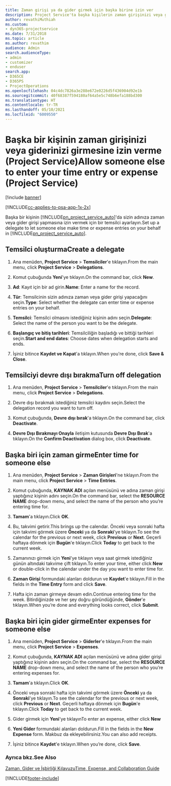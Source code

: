 ```yaml
---
title: Zaman girişi ya da gider girmek için başka birine izin ver
description: Project Service'ta başka kişilerin zaman girişinizi veya giderinizi girmesine izin verme
author: revathiMuthiah
ms.custom:
- dyn365-projectservice
ms.date: 7/31/2018
ms.topic: article
ms.author: revathim
audience: Admin
search.audienceType:
- admin
- customizer
- enduser
search.app:
- D365CE
- D365PS
- ProjectOperations
ms.openlocfilehash: 04c4dc7826a3e288e672e0226d5f436904d92e1b
ms.sourcegitcommit: 40f68387f594180af64a5e5c748b6efa188bd300
ms.translationtype: HT
ms.contentlocale: tr-TR
ms.lasthandoff: 05/10/2021
ms.locfileid: "6009550"
---
```

# <a name="allow-someone-else-to-enter-your-time-entry-or-expense-project-service"></a><span data-ttu-id="a378c-103">Başka bir kişinin zaman girişinizi veya giderinizi girmesine izin verme (Project Service)</span><span class="sxs-lookup"><span data-stu-id="a378c-103">Allow someone else to enter your time entry or expense (Project Service)</span></span>

[!include [banner](../includes/psa-now-project-operations.md)]

[!INCLUDE[cc-applies-to-psa-app-1x-2x](../includes/cc-applies-to-psa-app-1x-2x.md)]

<span data-ttu-id="a378c-104">Başka bir kişinin [!INCLUDE[pn_project_service_auto](../includes/pn-project-service-auto.md)]'da sizin adınıza zaman veya gider girişi yapmasına izin vermek için bir temsilci ayarlayın.</span><span class="sxs-lookup"><span data-stu-id="a378c-104">Set up a delegate to let someone else make time or expense entries on your behalf in [!INCLUDE[pn_project_service_auto](../includes/pn-project-service-auto.md)].</span></span>  
  
## <a name="create-a-delegate"></a><span data-ttu-id="a378c-105">Temsilci oluşturma</span><span class="sxs-lookup"><span data-stu-id="a378c-105">Create a delegate</span></span>  
  
1.  <span data-ttu-id="a378c-106">Ana menüden, **Project Service** > **Temsilciler**'e tıklayın.</span><span class="sxs-lookup"><span data-stu-id="a378c-106">From the main menu, click **Project Service** > **Delegations**.</span></span>  
  
2.  <span data-ttu-id="a378c-107">Komut çubuğunda **Yeni**'ye tıklayın.</span><span class="sxs-lookup"><span data-stu-id="a378c-107">On the command bar, click **New**.</span></span>  
  
3. <span data-ttu-id="a378c-108">**Ad**: Kayıt için bir ad girin.</span><span class="sxs-lookup"><span data-stu-id="a378c-108">**Name**: Enter a name for the record.</span></span>  
  
4. <span data-ttu-id="a378c-109">**Tür**: Temsilcinin sizin adınıza zaman veya gider girişi yapacağını seçin.</span><span class="sxs-lookup"><span data-stu-id="a378c-109">**Type**: Select whether the delegate can enter time or expense entries on your behalf.</span></span>  
  
5. <span data-ttu-id="a378c-110">**Temsilci**: Temsilci olmasını istediğiniz kişinin adını seçin.</span><span class="sxs-lookup"><span data-stu-id="a378c-110">**Delegate**: Select the name of the person you want to be the delegate.</span></span>  
  
6. <span data-ttu-id="a378c-111">**Başlangıç ve bitiş tarihleri**: Temsilciliğin başladığı ve bittiği tarihleri seçin.</span><span class="sxs-lookup"><span data-stu-id="a378c-111">**Start and end dates**: Choose dates when delegation starts and ends.</span></span>  
  
7.  <span data-ttu-id="a378c-112">İşiniz bitince **Kaydet ve Kapat**'a tıklayın.</span><span class="sxs-lookup"><span data-stu-id="a378c-112">When you're done, click **Save & Close**.</span></span>  
  
## <a name="turn-off-delegation"></a><span data-ttu-id="a378c-113">Temsilciyi devre dışı bırakma</span><span class="sxs-lookup"><span data-stu-id="a378c-113">Turn off delegation</span></span>  
  
1.  <span data-ttu-id="a378c-114">Ana menüden, **Project Service** > **Temsilciler**'e tıklayın.</span><span class="sxs-lookup"><span data-stu-id="a378c-114">From the main menu, click **Project Service** > **Delegations**.</span></span>  
  
2.  <span data-ttu-id="a378c-115">Devre dışı bırakmak istediğiniz temsilci kaydını seçin.</span><span class="sxs-lookup"><span data-stu-id="a378c-115">Select the delegation record you want to turn off.</span></span>  
  
3.  <span data-ttu-id="a378c-116">Komut çubuğunda, **Devre dışı bırak**'a tıklayın.</span><span class="sxs-lookup"><span data-stu-id="a378c-116">On the command bar, click **Deactivate**.</span></span>  
  
4.  <span data-ttu-id="a378c-117">**Devre Dışı Bırakmayı Onayla** iletişim kutusunda **Devre Dışı Bırak**'a tıklayın.</span><span class="sxs-lookup"><span data-stu-id="a378c-117">On the **Confirm Deactivation** dialog box, click **Deactivate**.</span></span>  
  
## <a name="enter-time-for-someone-else"></a><span data-ttu-id="a378c-118">Başka biri için zaman girme</span><span class="sxs-lookup"><span data-stu-id="a378c-118">Enter time for someone else</span></span>  
  
1.  <span data-ttu-id="a378c-119">Ana menüden, **Project Service** > **Zaman Girişleri**'ne tıklayın.</span><span class="sxs-lookup"><span data-stu-id="a378c-119">From the main menu, click **Project Service** > **Time Entries**.</span></span>  
  
2.  <span data-ttu-id="a378c-120">Komut çubuğunda, **KAYNAK ADI** açılan menüsünü ve adına zaman girişi yaptığınız kişinin adını seçin.</span><span class="sxs-lookup"><span data-stu-id="a378c-120">On the command bar, select the **RESOURCE NAME** drop-down menu, and select the name of the person who you’re entering time for.</span></span>  
  
3.  <span data-ttu-id="a378c-121">**Tamam**'a tıklayın.</span><span class="sxs-lookup"><span data-stu-id="a378c-121">Click **OK**.</span></span>  
  
4.  <span data-ttu-id="a378c-122">Bu, takvimi getirir.</span><span class="sxs-lookup"><span data-stu-id="a378c-122">This brings up the calendar.</span></span> <span data-ttu-id="a378c-123">Önceki veya sonraki hafta için takvimi görmek üzere **Önceki** ya da **Sonraki**'ye tıklayın.</span><span class="sxs-lookup"><span data-stu-id="a378c-123">To see the calendar for the previous or next week, click **Previous** or **Next**.</span></span> <span data-ttu-id="a378c-124">Geçerli haftaya dönmek için **Bugün**'e tıklayın.</span><span class="sxs-lookup"><span data-stu-id="a378c-124">Click **Today** to get back to the current week.</span></span>  
  
5.  <span data-ttu-id="a378c-125">Zamanınızı girmek için **Yeni**'ye tıklayın veya saat girmek istediğiniz günün altındaki takvime çift tıklayın.</span><span class="sxs-lookup"><span data-stu-id="a378c-125">To enter your time, either click **New** or double-click in the calendar under the day you want to enter time for.</span></span>  
  
6.  <span data-ttu-id="a378c-126">**Zaman Girişi** formundaki alanları doldurun ve **Kaydet**'e tıklayın.</span><span class="sxs-lookup"><span data-stu-id="a378c-126">Fill in the fields in the **Time Entry** form and click **Save**.</span></span>  
  
7.  <span data-ttu-id="a378c-127">Hafta için zaman girmeye devam edin.</span><span class="sxs-lookup"><span data-stu-id="a378c-127">Continue entering time for the week.</span></span> <span data-ttu-id="a378c-128">Bitirdiğinizde ve her şey doğru göründüğünde, **Gönder**'e tıklayın.</span><span class="sxs-lookup"><span data-stu-id="a378c-128">When you’re done and everything looks correct, click **Submit**.</span></span>  
  
## <a name="enter-expenses-for-someone-else"></a><span data-ttu-id="a378c-129">Başka biri için gider girme</span><span class="sxs-lookup"><span data-stu-id="a378c-129">Enter expenses for someone else</span></span>  
  
1.  <span data-ttu-id="a378c-130">Ana menüden, **Project Service** > **Giderler**'e tıklayın.</span><span class="sxs-lookup"><span data-stu-id="a378c-130">From the main menu, click **Project Service** > **Expenses**.</span></span>  
  
2.  <span data-ttu-id="a378c-131">Komut çubuğunda, **KAYNAK ADI** açılan menüsünü ve adına gider girişi yaptığınız kişinin adını seçin.</span><span class="sxs-lookup"><span data-stu-id="a378c-131">On the command bar, select the **RESOURCE NAME** drop-down menu, and select the name of the person who you’re entering expenses for.</span></span>  
  
3.  <span data-ttu-id="a378c-132">**Tamam**'a tıklayın.</span><span class="sxs-lookup"><span data-stu-id="a378c-132">Click **OK**.</span></span>  
  
4.  <span data-ttu-id="a378c-133">Önceki veya sonraki hafta için takvimi görmek üzere **Önceki** ya da **Sonraki**'ye tıklayın.</span><span class="sxs-lookup"><span data-stu-id="a378c-133">To see the calendar for the previous or next week, click **Previous** or **Next**.</span></span> <span data-ttu-id="a378c-134">Geçerli haftaya dönmek için **Bugün**'e tıklayın.</span><span class="sxs-lookup"><span data-stu-id="a378c-134">Click **Today** to get back to the current week.</span></span>  
  
5.  <span data-ttu-id="a378c-135">Gider girmek için **Yeni**'ye tıklayın</span><span class="sxs-lookup"><span data-stu-id="a378c-135">To enter an expense, either click **New**</span></span>  
  
6.  <span data-ttu-id="a378c-136">**Yeni Gider** formundaki alanları doldurun.</span><span class="sxs-lookup"><span data-stu-id="a378c-136">Fill in the fields in the **New Expense** form.</span></span> <span data-ttu-id="a378c-137">Makbuz da ekleyebilirsiniz.</span><span class="sxs-lookup"><span data-stu-id="a378c-137">You can also add receipts.</span></span>  
  
7.  <span data-ttu-id="a378c-138">İşiniz bitince **Kaydet**'e tıklayın.</span><span class="sxs-lookup"><span data-stu-id="a378c-138">When you’re done, click **Save**.</span></span>  
  
### <a name="see-also"></a><span data-ttu-id="a378c-139">Ayrıca bkz.</span><span class="sxs-lookup"><span data-stu-id="a378c-139">See Also</span></span>  
 [<span data-ttu-id="a378c-140">Zaman, Gider ve İşbirliği Kılavuzu</span><span class="sxs-lookup"><span data-stu-id="a378c-140">Time, Expense, and Collaboration Guide</span></span>](../psa/time-expense-collaboration-guide.md)


[!INCLUDE[footer-include](../includes/footer-banner.md)]